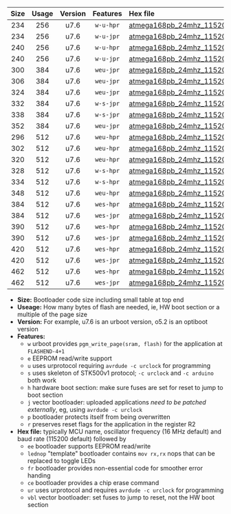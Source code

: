 |Size|Usage|Version|Features|Hex file|
|:-:|:-:|:-:|:-:|:--|
|234|256|u7.6|`w-u-hpr`|[atmega168pb_24mhz_115200bps_ur.hex](https://raw.githubusercontent.com/stefanrueger/urboot/main/atmega168pb_24mhz_115200bps_ur.hex)|
|234|256|u7.6|`w-u-jpr`|[atmega168pb_24mhz_115200bps_ur_vbl.hex](https://raw.githubusercontent.com/stefanrueger/urboot/main/atmega168pb_24mhz_115200bps_ur_vbl.hex)|
|240|256|u7.6|`w-u-hpr`|[atmega168pb_24mhz_115200bps_lednop_ur.hex](https://raw.githubusercontent.com/stefanrueger/urboot/main/atmega168pb_24mhz_115200bps_lednop_ur.hex)|
|240|256|u7.6|`w-u-jpr`|[atmega168pb_24mhz_115200bps_lednop_ur_vbl.hex](https://raw.githubusercontent.com/stefanrueger/urboot/main/atmega168pb_24mhz_115200bps_lednop_ur_vbl.hex)|
|300|384|u7.6|`weu-jpr`|[atmega168pb_24mhz_115200bps_ee_ur_vbl.hex](https://raw.githubusercontent.com/stefanrueger/urboot/main/atmega168pb_24mhz_115200bps_ee_ur_vbl.hex)|
|306|384|u7.6|`weu-jpr`|[atmega168pb_24mhz_115200bps_ee_lednop_ur_vbl.hex](https://raw.githubusercontent.com/stefanrueger/urboot/main/atmega168pb_24mhz_115200bps_ee_lednop_ur_vbl.hex)|
|324|384|u7.6|`weu-jpr`|[atmega168pb_24mhz_115200bps_ee_lednop_fr_ur_vbl.hex](https://raw.githubusercontent.com/stefanrueger/urboot/main/atmega168pb_24mhz_115200bps_ee_lednop_fr_ur_vbl.hex)|
|332|384|u7.6|`w-s-jpr`|[atmega168pb_24mhz_115200bps_vbl.hex](https://raw.githubusercontent.com/stefanrueger/urboot/main/atmega168pb_24mhz_115200bps_vbl.hex)|
|338|384|u7.6|`w-s-jpr`|[atmega168pb_24mhz_115200bps_lednop_vbl.hex](https://raw.githubusercontent.com/stefanrueger/urboot/main/atmega168pb_24mhz_115200bps_lednop_vbl.hex)|
|352|384|u7.6|`weu-jpr`|[atmega168pb_24mhz_115200bps_ee_lednop_fr_ce_ur_vbl.hex](https://raw.githubusercontent.com/stefanrueger/urboot/main/atmega168pb_24mhz_115200bps_ee_lednop_fr_ce_ur_vbl.hex)|
|296|512|u7.6|`weu-hpr`|[atmega168pb_24mhz_115200bps_ee_ur.hex](https://raw.githubusercontent.com/stefanrueger/urboot/main/atmega168pb_24mhz_115200bps_ee_ur.hex)|
|302|512|u7.6|`weu-hpr`|[atmega168pb_24mhz_115200bps_ee_lednop_ur.hex](https://raw.githubusercontent.com/stefanrueger/urboot/main/atmega168pb_24mhz_115200bps_ee_lednop_ur.hex)|
|320|512|u7.6|`weu-hpr`|[atmega168pb_24mhz_115200bps_ee_lednop_fr_ur.hex](https://raw.githubusercontent.com/stefanrueger/urboot/main/atmega168pb_24mhz_115200bps_ee_lednop_fr_ur.hex)|
|328|512|u7.6|`w-s-hpr`|[atmega168pb_24mhz_115200bps.hex](https://raw.githubusercontent.com/stefanrueger/urboot/main/atmega168pb_24mhz_115200bps.hex)|
|334|512|u7.6|`w-s-hpr`|[atmega168pb_24mhz_115200bps_lednop.hex](https://raw.githubusercontent.com/stefanrueger/urboot/main/atmega168pb_24mhz_115200bps_lednop.hex)|
|348|512|u7.6|`weu-hpr`|[atmega168pb_24mhz_115200bps_ee_lednop_fr_ce_ur.hex](https://raw.githubusercontent.com/stefanrueger/urboot/main/atmega168pb_24mhz_115200bps_ee_lednop_fr_ce_ur.hex)|
|384|512|u7.6|`wes-hpr`|[atmega168pb_24mhz_115200bps_ee.hex](https://raw.githubusercontent.com/stefanrueger/urboot/main/atmega168pb_24mhz_115200bps_ee.hex)|
|384|512|u7.6|`wes-jpr`|[atmega168pb_24mhz_115200bps_ee_vbl.hex](https://raw.githubusercontent.com/stefanrueger/urboot/main/atmega168pb_24mhz_115200bps_ee_vbl.hex)|
|390|512|u7.6|`wes-hpr`|[atmega168pb_24mhz_115200bps_ee_lednop.hex](https://raw.githubusercontent.com/stefanrueger/urboot/main/atmega168pb_24mhz_115200bps_ee_lednop.hex)|
|390|512|u7.6|`wes-jpr`|[atmega168pb_24mhz_115200bps_ee_lednop_vbl.hex](https://raw.githubusercontent.com/stefanrueger/urboot/main/atmega168pb_24mhz_115200bps_ee_lednop_vbl.hex)|
|420|512|u7.6|`wes-hpr`|[atmega168pb_24mhz_115200bps_ee_lednop_fr.hex](https://raw.githubusercontent.com/stefanrueger/urboot/main/atmega168pb_24mhz_115200bps_ee_lednop_fr.hex)|
|420|512|u7.6|`wes-jpr`|[atmega168pb_24mhz_115200bps_ee_lednop_fr_vbl.hex](https://raw.githubusercontent.com/stefanrueger/urboot/main/atmega168pb_24mhz_115200bps_ee_lednop_fr_vbl.hex)|
|462|512|u7.6|`wes-hpr`|[atmega168pb_24mhz_115200bps_ee_lednop_fr_ce.hex](https://raw.githubusercontent.com/stefanrueger/urboot/main/atmega168pb_24mhz_115200bps_ee_lednop_fr_ce.hex)|
|462|512|u7.6|`wes-jpr`|[atmega168pb_24mhz_115200bps_ee_lednop_fr_ce_vbl.hex](https://raw.githubusercontent.com/stefanrueger/urboot/main/atmega168pb_24mhz_115200bps_ee_lednop_fr_ce_vbl.hex)|

- **Size:** Bootloader code size including small table at top end
- **Useage:** How many bytes of flash are needed, ie, HW boot section or a multiple of the page size
- **Version:** For example, u7.6 is an urboot version, o5.2 is an optiboot version
- **Features:**
  + `w` urboot provides `pgm_write_page(sram, flash)` for the application at `FLASHEND-4+1`
  + `e` EEPROM read/write support
  + `u` uses urprotocol requiring `avrdude -c urclock` for programming
  + `s` uses skeleton of STK500v1 protocol; `-c urclock` and `-c arduino` both work
  + `h` hardware boot section: make sure fuses are set for reset to jump to boot section
  + `j` vector bootloader: uploaded applications *need to be patched externally*, eg, using `avrdude -c urclock`
  + `p` bootloader protects itself from being overwritten
  + `r` preserves reset flags for the application in the register R2
- **Hex file:** typically MCU name, oscillator frequency (16 MHz default) and baud rate (115200 default) followed by
  + `ee` bootloader supports EEPROM read/write
  + `lednop` "template" bootloader contains `mov rx,rx` nops that can be replaced to toggle LEDs
  + `fr` bootloader provides non-essential code for smoother error handing
  + `ce` bootloader provides a chip erase command
  + `ur` uses urprotocol and requires `avrdude -c urclock` for programming
  + `vbl` vector bootloader: set fuses to jump to reset, not the HW boot section
